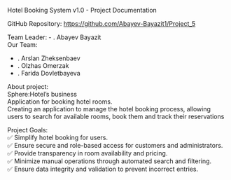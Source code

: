  Hotel Booking System v1.0 - Project Documentation  

GitHub Repository: https://github.com/Abayev-Bayazit1/Project_5  


Team Leader: - . Abayev Bayazit  
Our Team:  
- . Arslan Zheksenbaev  
- . Olzhas Omerzak  
- . Farida Dovletbayeva  


About project:  
Sphere:Hotel’s business  
Application for booking hotel rooms.  
Creating an application to manage the hotel booking process, allowing users to search for available rooms, book them and track their reservations  


Project Goals:  
✅ Simplify hotel booking for users.  
✅ Ensure secure and role-based access for customers and administrators.  
✅ Provide transparency in room availability and pricing.  
✅ Minimize manual operations through automated search and filtering.  
✅ Ensure data integrity and validation to prevent incorrect entries.  
